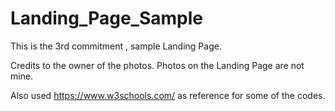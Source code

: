 # Landing_Page_Sample
This is the 3rd commitment , sample Landing Page.

Credits to the owner of the photos.
Photos on the Landing Page are not mine.

Also used https://www.w3schools.com/ as reference for some of the codes.
